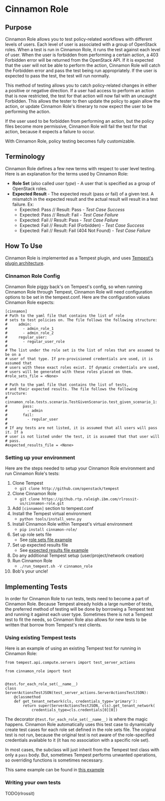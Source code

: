 # Cinnamon Role

## Purpose
Cinnamon Role allows you to test policy-related workflows with different levels of users. Each level of user is associated with a group of OpenStack roles. When a test is run in Cinnamon Role, it runs the test against each level of user. When the user is forbidden from performing a certain action, a 403 Forbidden error will be returned from the OpenStack API. If it is expected that the user will not be able to perform the action, Cinnamon Role will catch the Forbidden error and pass the test being run appropriately. If the user is expected to pass the test, the test will run normally.

This method of testing allows you to catch policy-related changes in either a positive or negative direction. If a user had access to perform an action that is now restricted, the test for that action will now fail with an uncaught Forbidden. This allows the tester to then update the policy to again allow the action, or update Cinnamon Role's itinerary to now expect the user to be performing the action.

If the user used to be forbidden from performing an action, but the policy files become more permissive, Cinnamon Role will fail the test for that action, because it expects a failure to occur.

With Cinnamon Role, policy testing becomes fully customizable.

## Terminology
Cinnamon Role defines a few new terms with respect to user level testing. Here is an explanation for the terms used by Cinnamon Role:

- **Role Set** (also called *user type*) - A user that is specified as a group of OpenStack roles.
- **Expected Result** - The expected result (pass or fail) of a given test. A mismatch in the expected result and the actual result will result in a test failure. Ex:
    - Expected: Pass // Result: Pass - *Test Case Success*
    - Expected: Pass // Result: Fail - *Test Case Failure*
    - Expected: Fail // Result: Pass - *Test Case Failure*
    - Expected: Fail // Result: Fail (Forbidden) - *Test Case Success*
    - Expected: Fail // Result: Fail (404 Not Found) - *Test Case Failure*

## How To Use
Cinnamon Role is implemented as a Tempest plugin, and uses [Tempest's plugin architecture](http://docs.openstack.org/developer/tempest/plugin.html "Tempest Plugin Interface").

### Cinnamon Role Config
Cinnamon Role piggy back's on Tempest's config, so when running Cinnamon Role through Tempest, Cinnamon Role will need configuration options to be set in the tempest.conf. Here are the configuration values Cinnamon Role expects:

```
[cinnamon]
# Path to the yaml file that contains the list of role
# sets to test policies on. The file follows the following structure:
#     admin:
#       - admin_role_1
#       - admin_role_2
#     regular_user:
#       - regular_user_role
#
# The list under the role set is the list of roles that are assumed to be on a
# user of that type. If pre-provisioned credentials are used, it is assumed that
# users with these exact roles exist. If dynamic credentials are used,
# users will be generated with these roles placed on them.
#role_sets_file = <None>

# Path to the yaml file that contains the list of tests,
# and their expected results. The file follows the following structure:
#     cinnamon_role.tests.scenario.TestGivenScenario.test_given_scenario_1:
#       pass:
#         - admin
#       fail:
#         - regular_user
#
# If any tests are not listed, it is assumed that all users will pass it. If a
# user is not listed under the test, it is assumed that that user will
# pass.
#expected_results_file = <None>
```

### Setting up your environment
Here are the steps needed to setup your Cinnamon Role environment and run Cinnamon Role's tests:

1. Clone Tempest
   - ```git clone http://github.com/openstack/tempest```
2. Clone Cinnamon Role
   - ```git clone https://github.rtp.raleigh.ibm.com/rlrossit-us/cinnamon-role.git```
3. Add ```[cinnamon]``` section to tempest.conf
4. Install the Tempest virtual environment
   - ```python tools/install_venv.py```
5. Install Cinnamon Role within Tempest's virtual environment
   - ```pip install cinnamon-role/```
6. Set up role sets file
   - See [role sets file example](examples/cinnamon-roles.yaml.sample)
7. Set up expected results file
   - See [expected results file example](examples/cinnamon-results.yaml.sample)
8. Do any additional Tempest setup (user/project/network creation)
9. Run Cinnamon Role
   - ```./run_tempest.sh -V cinnamon_role```
10. Bob's your uncle!

## Implementing Tests
In order for Cinnamon Role to run tests, tests need to become a part of Cinnamon Role. Because Tempest already holds a large number of tests, the preferred method of testing will be done by borrowing a Tempest test and running it against each user type. Sometimes there is not a Tempest test to fit the needs, so Cinnamon Role also allows for new tests to be written that borrow from Tempest's rest clients.

### Using existing Tempest tests
Here is an example of using an existing Tempest test for running in Cinnamon Role:
```
from tempest.api.compute.servers import test_server_actions

from cinnamon_role import test


@test.for_each_role_set(__name__)
class ServerActionsTestJSON(test_server_actions.ServerActionsTestJSON):
    @classmethod
    def get_tenant_network(cls, credentials_type='primary'):
        return super(ServerActionsTestJSON, cls).get_tenant_network(
            credentials_type=cls.credentials[0][0])
```
The decorator ```@test.for_each_role_set(__name__)``` is where the magic happens. Cinnamon Role automatically uses this test case to dynamically create test cases for each role set defined in the role sets file. The original test is not run, because the original test is not aware of the role-specified credentials available to it (it has no association with a specific role set).

In most cases, the subclass will just inherit from the Tempest test class with only a ```pass``` body. But, sometimes Tempest performs unwanted operations, so overriding functions is sometimes necessary.

This same example can be found in [this example](examples/test_server_actions.py)

### Writing your own tests
TODO(rlrossit)
